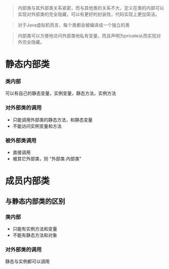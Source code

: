 > 内部类与其外部类关系紧密，而与其他类的关系不大，定义在类的内部可以实现对外部类的完全隐藏，可以有更好的封装性，代码实现上更加简洁。

> 对于Java虚拟机而言，每个类都会被编译成一个独立的类

> 内部类可以方便地访问外部类地私有变量，而且声明为private从而实现对外完全隐藏。

# 静态内部类
### 类内部
可以有自己的静态变量，实例变量，静态方法，实例方法
### 对外部类的调用
- 只能调用外部类的静态方法，和静态变量
- 不能访问实例变量和方法

### 被外部类调用
- 直接调用
- 被其它外部类，则 “外部类.内部类”

# 成员内部类

## 与静态内部类的区别
### 类内部
- 只能有实例方法和变量
- 不能有静态方法和对象

### 对外部类的调用
静态与实例都可以调用




